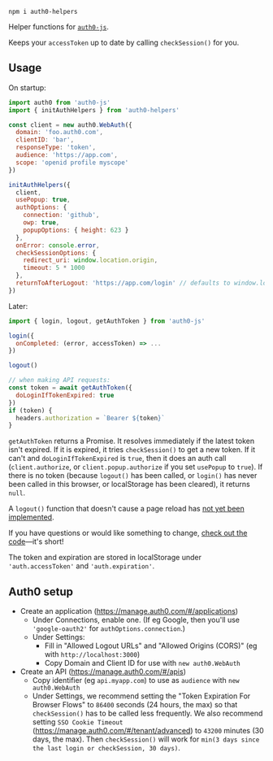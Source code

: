 `npm i auth0-helpers`

Helper functions for [`auth0-js`](https://www.npmjs.com/package/auth0-js).

Keeps your `accessToken` up to date by calling `checkSession()` for you.

## Usage

On startup:

```js
import auth0 from 'auth0-js'
import { initAuthHelpers } from 'auth0-helpers'

const client = new auth0.WebAuth({
  domain: 'foo.auth0.com',
  clientID: 'bar',
  responseType: 'token',
  audience: 'https://app.com',
  scope: 'openid profile myscope'
})

initAuthHelpers({
  client,
  usePopup: true,
  authOptions: {
    connection: 'github',
    owp: true,
    popupOptions: { height: 623 }
  },
  onError: console.error,
  checkSessionOptions: {
    redirect_uri: window.location.origin,
    timeout: 5 * 1000
  },
  returnToAfterLogout: 'https://app.com/login' // defaults to window.location.origin
})
```

Later:

```js
import { login, logout, getAuthToken } from 'auth0-js'

login({
  onCompleted: (error, accessToken) => ...
})

logout()

// when making API requests:
const token = await getAuthToken({
  doLoginIfTokenExpired: true
})
if (token) {
  headers.authorization = `Bearer ${token}`
}
```

`getAuthToken` returns a Promise. It resolves immediately if the latest token isn't expired. If it is expired, it tries `checkSession()` to get a new token. If it can't and `doLoginIfTokenExpired` is `true`, then it does an auth call (`client.authorize`, or `client.popup.authorize` if you set `usePopup` to `true`). If there is no token (because `logout()` has been called, or `login()` has never been called in this browser, or localStorage has been cleared), it returns `null`.

A `logout()` function that doesn't cause a page reload has [not yet been implemented](https://github.com/auth0/auth0.js/issues/618).

If you have questions or would like something to change, [check out the code](https://github.com/lorensr/auth0-helpers/blob/master/index.js)—it's short!

The token and expiration are stored in localStorage under `'auth.accessToken'` and `'auth.expiration'`.

## Auth0 setup

- Create an application (https://manage.auth0.com/#/applications)
  - Under Connections, enable one. (If eg Google, then you'll use `'google-oauth2'` for `authOptions.connection`.)
  - Under Settings:
    - Fill in "Allowed Logout URLs" and "Allowed Origins (CORS)" (eg with `http://localhost:3000`)
    - Copy Domain and Client ID for use with `new auth0.WebAuth`
- Create an API (https://manage.auth0.com/#/apis)
  - Copy identifier (eg `api.myapp.com`) to use as `audience` with `new auth0.WebAuth`
  - Under Settings, we recommend setting the "Token Expiration For Browser Flows" to `86400` seconds (24 hours, the max) so that `checkSession()` has to be called less frequently. We also recommend setting `SSO Cookie Timeout` (https://manage.auth0.com/#/tenant/advanced) to `43200` minutes (30 days, the max). Then `checkSession()` will work for `min(3 days since the last login or checkSession, 30 days)`.
